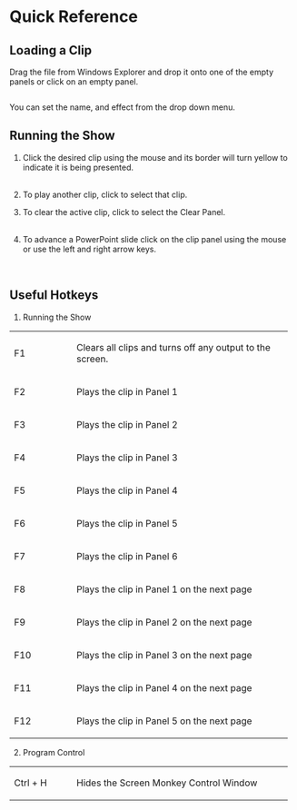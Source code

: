 <div style="width:100%;" id="header" class="hcp1">
	</div>


<h1 class="rvps8">Quick Reference</h1>
<h2><span class="rvts11">Loading a Clip</span></h2>
<p><span class="rvts10">Drag the file from Windows Explorer and drop it 
 onto one of the empty panels or click on an empty panel.</span></p>
<p style="margin-left: 24px;"><img alt="" src="../images/images/img_170.jpg" border="0" class="hcp2"></p>
<p><span class="rvts10">You can set the name, and effect from the drop 
 down menu.</span></p>
<h2><span class="rvts11">Running the Show</span></h2>
<ol class="hcp3">
	<li value="1" class="rvps3" style="margin-left: 0; text-indent: 0px;"><p><span 
	 class="rvts10">Click the desired clip using the mouse and its border 
	 will turn yellow to indicate it is being presented.</span><br>
	<br>
	<img alt="" src="../images/images/img_171.jpg" border="0" class="hcp2"><br>
	</p></li>
	<li class="rvps3" style="margin-left: 0; text-indent: 0px;"><p><span 
	 class="rvts10">To play another clip, click to select that clip.</span></p></li>
	<li class="rvps3" style="margin-left: 0; text-indent: 0px;"><p><span 
	 class="rvts10">To clear the active clip, click to select the Clear 
	 Panel.</span><br>
	<br>
	<img alt="" src="../images/images/img_172.jpg" border="0" class="hcp2"></p></li>
	<li class="rvps3" style="margin-left: 0; text-indent: 0px;"><p><span 
	 class="rvts10">To advance a PowerPoint slide click on the clip panel 
	 using the mouse or use the left and right arrow keys.</span></p></li>
</ol>
<p>&#160;</p>
<h2><span class="rvts11">Useful Hotkeys</span></h2>
<ol class="hcp3">
	<li value="1" class="rvps3" style="margin-left: 0; text-indent: 0px;"><p><span 
	 class="rvts12">Running the Show</span></p></li>
</ol>
<div class="rvps6">
	<table cellspacing="0" class="hcp4">
		<tr class="hcp5">
			<td width="94" class="hcp6"><p 
				 class="rvps1"><span class="rvts12">F1</span></p></td>
			<td width="364" class="hcp6"><p><span 
			 class="rvts10">Clears all clips and turns off any output to 
			 the screen.</span></p></td>
		</tr>
		<tr class="hcp5">
			<td width="94" class="hcp6"><p 
				 class="rvps1"><span class="rvts12">F2</span></p></td>
			<td width="364" class="hcp6"><p><span 
			 class="rvts10">Plays the clip in Panel 1</span></p></td>
		</tr>
		<tr class="hcp5">
			<td width="94" class="hcp6"><p 
				 class="rvps1"><span class="rvts12">F3</span></p></td>
			<td width="364" class="hcp6"><p><span 
			 class="rvts10">Plays the clip in Panel 2</span></p></td>
		</tr>
		<tr class="hcp5">
			<td width="94" class="hcp6"><p 
				 class="rvps1"><span class="rvts12">F4</span></p></td>
			<td width="364" class="hcp6"><p><span 
			 class="rvts10">Plays the clip in Panel 3</span></p></td>
		</tr>
		<tr class="hcp5">
			<td width="94" class="hcp6"><p 
				 class="rvps1"><span class="rvts12">F5</span></p></td>
			<td width="364" class="hcp6"><p><span 
			 class="rvts10">Plays the clip in Panel 4</span></p></td>
		</tr>
		<tr class="hcp5">
			<td width="94" class="hcp6"><p 
				 class="rvps1"><span class="rvts12">F6</span></p></td>
			<td width="364" class="hcp6"><p><span 
			 class="rvts10">Plays the clip in Panel 5</span></p></td>
		</tr>
		<tr class="hcp5">
			<td width="94" class="hcp6"><p 
				 class="rvps1"><span class="rvts12">F7</span></p></td>
			<td width="364" class="hcp6"><p><span 
			 class="rvts10">Plays the clip in Panel 6</span></p></td>
		</tr>
		<tr class="hcp5">
			<td width="94" class="hcp6"><p 
				 class="rvps1"><span class="rvts12">F8</span></p></td>
			<td width="364" class="hcp6"><p><span 
			 class="rvts10">Plays the clip in Panel 1 on the next page</span></p></td>
		</tr>
		<tr class="hcp5">
			<td width="94" class="hcp6"><p 
				 class="rvps1"><span class="rvts12">F9</span></p></td>
			<td width="364" class="hcp6"><p><span 
			 class="rvts10">Plays the clip in Panel 2 on the next page</span></p></td>
		</tr>
		<tr class="hcp5">
			<td width="94" class="hcp6"><p 
				 class="rvps1"><span class="rvts12">F10</span></p></td>
			<td width="364" class="hcp6"><p><span 
			 class="rvts10">Plays the clip in Panel 3 on the next page</span></p></td>
		</tr>
		<tr class="hcp5">
			<td width="94" class="hcp6"><p 
				 class="rvps1"><span class="rvts12">F11</span></p></td>
			<td width="364" class="hcp6"><p><span 
			 class="rvts10">Plays the clip in Panel 4 on the next page</span></p></td>
		</tr>
		<tr class="hcp5">
			<td width="94" class="hcp6"><p 
				 class="rvps1"><span class="rvts12">F12</span></p></td>
			<td width="364" class="hcp6"><p><span 
			 class="rvts10">Plays the clip in Panel 5 on the next page</span></p></td>
		</tr>
	</table>
</div>
<ol start="2" type="1">
	<li><p><span class="rvts12">Program Control</span></p></li>
</ol>
<div class="rvps6">
	<table cellspacing="0" class="hcp4">
		<tr class="hcp5">
			<td width="94" class="hcp6"><p 
				 class="rvps1"><span class="rvts12">Ctrl + H</span></p></td>
			<td width="364" class="hcp6"><p><span 
			 class="rvts10">Hides the Screen Monkey Control Window</span></p></td>
		</tr>
	</table>
</div>
